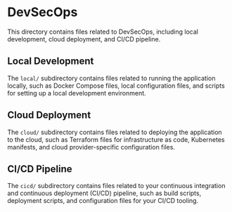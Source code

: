 # DevSecOps

This directory contains files related to DevSecOps, including local development, cloud deployment, and CI/CD pipeline.

## Local Development

The `local/` subdirectory contains files related to running the application locally, such as Docker Compose files, local configuration files, and scripts for setting up a local development environment.

## Cloud Deployment

The `cloud/` subdirectory contains files related to deploying the application to the cloud, such as Terraform files for infrastructure as code, Kubernetes manifests, and cloud provider-specific configuration files.

## CI/CD Pipeline

The `cicd/` subdirectory contains files related to your continuous integration and continuous deployment (CI/CD) pipeline, such as build scripts, deployment scripts, and configuration files for your CI/CD tooling.